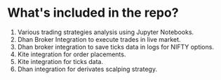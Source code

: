 # What's included in the repo?
1. Various trading strategies analysis using Jupyter Notebooks.
2. Dhan Broker Integration to execute trades in live market.
3. Dhan broker integration to save ticks data in logs for NIFTY options.
4. Kite integration for order placements.
5. Kite integration for ticks data.
6. Dhan integration for derivates scalping strategy.
